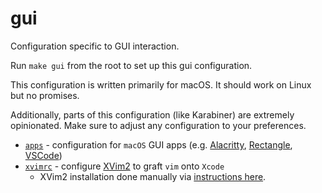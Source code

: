 # gui

Configuration specific to GUI interaction.

Run `make gui` from the root to set up this gui configuration.

This configuration is written primarily for macOS. It should work on Linux but no promises.

Additionally, parts of this configuration (like Karabiner) are extremely opinionated. Make sure to adjust any configuration to your preferences.

- [`apps`](./apps) - configuration for `macOS` GUI apps (e.g. [Alacritty](https://github.com/alacritty/alacritty), [Rectangle](https://github.com/rxhanson/Rectangle), [VSCode](https://github.com/microsoft/vscode))
- [`xvimrc`](./xvimrc) - configure [XVim2](https://github.com/XVimProject/XVim2) to graft `vim` onto `Xcode`
  - XVim2 installation done manually via [instructions here](https://github.com/XVimProject/XVim2#install).
